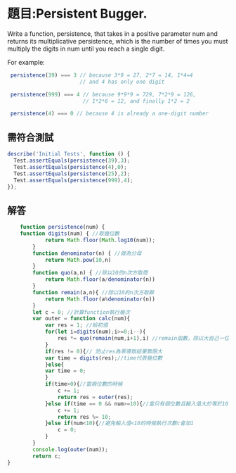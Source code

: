 # 題目:Persistent Bugger.
Write a function, persistence, that takes in a positive parameter num and returns its multiplicative persistence, which is the number of times you must multiply the digits in num until you reach a single digit.

For example:
```JavaScript
 persistence(39) === 3 // because 3*9 = 27, 2*7 = 14, 1*4=4
                       // and 4 has only one digit

 persistence(999) === 4 // because 9*9*9 = 729, 7*2*9 = 126,
                        // 1*2*6 = 12, and finally 1*2 = 2

 persistence(4) === 0 // because 4 is already a one-digit number
```
## 需符合測試
```JavaScript
describe('Initial Tests', function () {
  Test.assertEquals(persistence(39),3);
  Test.assertEquals(persistence(4),0);
  Test.assertEquals(persistence(25),2);
  Test.assertEquals(persistence(999),4);
});
```
## 解答
```JavaScript
    function persistence(num) {
    function digits(num) { //取幾位數
            return Math.floor(Math.log10(num));
        }
        function denominator(n) { //做為分母
            return Math.pow(10,n)
        }
        function quo(a,n) { //除以10的n次方取商
            return Math.floor(a/denominator(n))
        }
        function remain(a,n){ //除以10的n次方取餘
            return Math.floor(a%denominator(n))
        }
        let c = 0; //計算function執行幾次
        var outer = function calc(num){
            var res = 1; //給初值
            for(let i=digits(num);i>=0;i--){
                res *= quo(remain(num,i+1),i) //remain函數，除以大自己一位數的餘就是自己
            }
            if(res != 0){// 防止res為零導致結果無限大
            var time = digits(res);//time代表幾位數
            }else{
            var time = 0;
            }
            if(time>0){//當兩位數的時候
                c += 1;
                return res = outer(res);
            }else if(time == 0 && num>=10){//當只有個位數且輸入值大於等於10
                c += 1;
                return res %= 10;
            }else if(num<10){//避免輸入值<10的時候執行次數c會加1
                c = 0;
            }
        }
        console.log(outer(num));
        return c;
}
```

